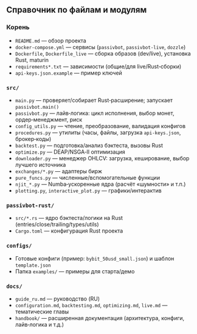 ## Справочник по файлам и модулям

### Корень
- `README.md` — обзор проекта
- `docker-compose.yml` — сервисы (`passivbot`, `passivbot-live`, `dozzle`)
- `Dockerfile`, `Dockerfile_live` — сборка образов (dev/live), установка Rust, maturin
- `requirements*.txt` — зависимости (общие/для live/Rust‑сборки)
- `api-keys.json.example` — пример ключей

### `src/`
- `main.py` — проверяет/собирает Rust‑расширение; запускает `passivbot.main()`
- `passivbot.py` — лайв‑логика: цикл исполнения, выбор монет, ордер‑менеджмент, риск
- `config_utils.py` — чтение, преобразование, валидация конфигов
- `procedures.py` — утилиты (часы, файлы, загрузка `api-keys.json`, брокер‑коды)
- `backtest.py` — подготовка/анализ бэктеста, вызовы Rust
- `optimize.py` — DEAP/NSGA‑II оптимизация
- `downloader.py` — менеджер OHLCV: загрузка, кеширование, выбор лучшего источника
- `exchanges/*.py` — адаптеры бирж
- `pure_funcs.py` — численные/вспомогательные функции
- `njit_*.py` — Numba‑ускоренные ядра (расчёт «шумности» и т.п.)
- `plotting.py`, `interactive_plot.py` — графики/интерактив

### `passivbot-rust/`
- `src/*.rs` — ядро бэктеста/логики на Rust (entries/close/trailing/types/utils)
- `Cargo.toml` — конфигурация Rust проекта

### `configs/`
- Готовые конфиги (пример: `bybit_50usd_small.json`) и шаблон `template.json`
- Папка `examples/` — примеры для старта/демо

### `docs/`
- `guide_ru.md` — руководство (RU)
- `configuration.md`, `backtesting.md`, `optimizing.md`, `live.md` — тематические главы
- `handbook/` — расширенная документация (архитектура, конфиги, лайв‑логика и т.д.)


